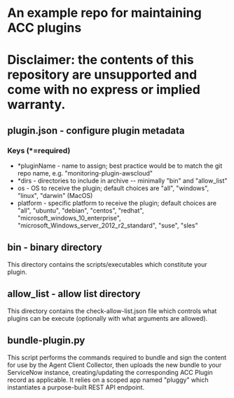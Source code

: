 # An example repo for maintaining ACC plugins

# Disclaimer: the contents of this repository are unsupported and come with no express or implied warranty.

## plugin.json - configure plugin metadata 
### Keys (\*=required) 
- \*pluginName - name to assign; best practice would be to match the git repo name, e.g. "monitoring-plugin-awscloud"
- \*dirs - directories to include in archive -- minimally "bin" and "allow_list"
- os - OS to receive the plugin; default choices are "all", "windows", "linux", "darwin" (MacOS)
- platform - specific platform to receive the plugin; default choices are "all", "ubuntu", "debian", "centos", "redhat", "microsoft_windows_10_enterprise", "microsoft_Windows_server_2012_r2_standard", "suse", "sles"

## bin - binary directory
This directory contains the scripts/executables which constitute your plugin.

## allow_list - allow list directory
This directory contains the check-allow-list.json file which controls what plugins can be execute (optionally with what arguments are allowed).

## bundle-plugin.py
This script performs the commands required to bundle and sign the content for use by the Agent Client Collector, then uploads the new bundle to your ServiceNow instance, creating/updating the corresponding ACC Plugin record as applicable.  It relies on a scoped app named "pluggy" which instantiates a purpose-built REST API endpoint.
